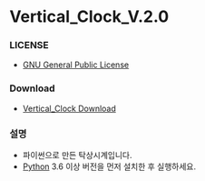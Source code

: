 # Vertical_Clock_V.2.0

### LICENSE

* [GNU General Public License](https://www.gnu.org/licenses/licenses.html)

### Download

* [Vertical_Clock Download](https://github.com/NewPremium/Vertical_Clock/releases)

### 설명

* 파이썬으로 만든 탁상시계입니다.
* [Python](https://www.python.org/downloads/) 3.6 이상 버전을 먼저 설치한 후 실행하세요.
